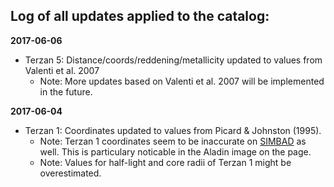 ## Log of all updates applied to the catalog:

**2017-06-06**
- Terzan 5: Distance/coords/reddening/metallicity updated to values from Valenti et al. 2007
  - Note: More updates based on Valenti et al. 2007 will be implemented in the future.

**2017-06-04**
- Terzan 1: Coordinates updated to values from Picard & Johnston (1995).
  - Note: Terzan 1 coordinates seem to be inaccurate on [SIMBAD](http://simbad.u-strasbg.fr/simbad/sim-basic?Ident=terzan+1&submit=SIMBAD+search) as well. This is particulary noticable in the Aladin image on the page.
  - Note: Values for half-light and core radii of Terzan 1 might be overestimated.
